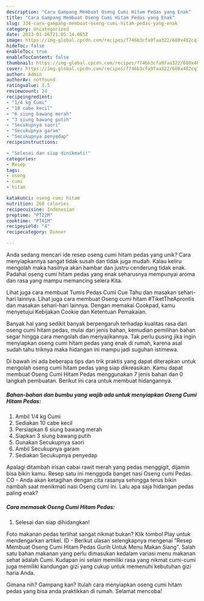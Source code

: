 ```yaml
---
description: "Cara Gampang Membuat Oseng Cumi Hitam Pedas yang Enak"
title: "Cara Gampang Membuat Oseng Cumi Hitam Pedas yang Enak"
slug: 334-cara-gampang-membuat-oseng-cumi-hitam-pedas-yang-enak
category: Uncategorized
date: 2023-01-26T21:05:14.065Z
image: https://img-global.cpcdn.com/recipes/f746b3cfa9faa322/680x482cq70/oseng-cumi-hitam-pedas-foto-resep-utama.jpg
hideToc: false
enableToc: true
enableTocContent: false
thumbnail: https://img-global.cpcdn.com/recipes/f746b3cfa9faa322/680x482cq70/oseng-cumi-hitam-pedas-foto-resep-utama.jpg
cover: https://img-global.cpcdn.com/recipes/f746b3cfa9faa322/680x482cq70/oseng-cumi-hitam-pedas-foto-resep-utama.jpg
author: Admin
authorAv: notfound
ratingvalue: 3.5
reviewcount: 24
recipeingredient:
- "1/4 kg Cumi"
- "10 cabe kecil"
- "6 siung bawang merah"
- "3 siung bawang putih"
- "Secukupnya saori"
- "Secukupnya garam"
- "Secukupnya penyedap"
recipeinstructions:

- "Selesai dan siap dinikmati!"
categories:
- Resep
tags:
- oseng
- cumi
- hitam

katakunci: oseng cumi hitam 
nutrition: 268 calories
recipecuisine: Indonesian
preptime: "PT22M"
cooktime: "PT41M"
recipeyield: "4"
recipecategory: Dinner

---
```





Anda sedang mencari ide resep oseng cumi hitam pedas yang unik? Cara menyiapkannya sangat tidak susah dan tidak juga mudah. Kalau keliru mengolah maka hasilnya akan hambar dan justru cenderung tidak enak. Padahal oseng cumi hitam pedas yang enak seharusnya mempunyai aroma dan rasa yang mampu memancing selera Kita.





Lihat juga cara membuat Tumis Pedas Cumi Cue Tahu dan masakan sehari-hari lainnya. Lihat juga cara membuat Oseng cumi hitam #TiketTheAprontis dan masakan sehari-hari lainnya. Dengan memakai Cookpad, kamu menyetujui Kebijakan Cookie dan Ketentuan Pemakaian.

Banyak hal yang sedikit banyak berpengaruh terhadap kualitas rasa dari oseng cumi hitam pedas, mulai dari jenis bahan, kemudian pemilihan bahan segar hingga cara mengolah dan menyajikannya. Tak perlu pusing jika ingin menyiapkan oseng cumi hitam pedas yang enak di rumah, karena asal sudah tahu triknya maka hidangan ini mampu jadi suguhan istimewa.






Di bawah ini ada beberapa tips dan trik praktis yang dapat diterapkan untuk mengolah oseng cumi hitam pedas yang siap dikreasikan. Kamu dapat membuat Oseng Cumi Hitam Pedas menggunakan 7 jenis bahan dan 0 langkah pembuatan. Berikut ini cara untuk membuat hidangannya.

<!--inarticleads1-->

##### Bahan-bahan dan bumbu yang wajib ada untuk menyiapkan Oseng Cumi Hitam Pedas:

1. Ambil 1/4 kg Cumi
1. Sediakan 10 cabe kecil
1. Persiapkan 6 siung bawang merah
1. Siapkan 3 siung bawang putih
1. Gunakan Secukupnya saori
1. Ambil Secukupnya garam
1. Sediakan Secukupnya penyedap


Apalagi ditambah irisan cabai rawit merah yang pedas menggigit, dijamin bisa bikin kamu. Resep satu ini menggoda banget nasi Oseng cumi Pedas⁣. CO - Anda akan ketagihan dengan cita rasanya sehingga terus bikin nambah saat menikmati nasi Oseng cumi ini. Lalu apa saja hidangan pedas paling enak? 

<!--inarticleads2-->

##### Cara memasak Oseng Cumi Hitam Pedas:


1. Selesai dan siap dihidangkan!

Foto makanan pedas terlihat sangat nikmat bukan? Klik tombol Play untuk mendengarkan artikel. ID - Berikut ulasan selengkapnya mengenai &#34;Resep Membuat Oseng Cumi Hitam Pedas Gurih Untuk Menu Makan Siang&#34;. Salah satu bahan makanan yang perlu dimasukan kedalam variasi menu makanan sehat adalah Cumi. Kudapan ini selain memiliki rasa yang nikmat cumi-cumi juga memiliki kandungan gizi yang cukup untuk memenuhi kebutuhan gizi haria Anda. 

Gimana nih? Gampang kan? Itulah cara menyiapkan oseng cumi hitam pedas yang bisa anda praktikkan di rumah. Selamat mencoba!
